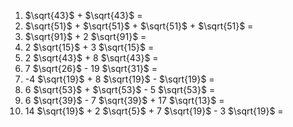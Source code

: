 1. $\sqrt{43}$ + $\sqrt{43}$ =
2. $\sqrt{51}$ + $\sqrt{51}$ + $\sqrt{51}$ + $\sqrt{51}$ =
3. $\sqrt{91}$ + 2 $\sqrt{91}$ =
4. 2 $\sqrt{15}$ + 3 $\sqrt{15}$ =
5. 2 $\sqrt{43}$ + 8 $\sqrt{43}$ =
6. 7 $\sqrt{26}$ - 19 $\sqrt{31}$ =
7. -4 $\sqrt{19}$ + 8 $\sqrt{19}$ - $\sqrt{19}$ = 
8. 6 $\sqrt{53}$ + $\sqrt{53}$ - 5 $\sqrt{53}$ =
9. 6 $\sqrt{39}$ - 7 $\sqrt{39}$ + 17 $\sqrt{13}$ =
10. 14 $\sqrt{19}$  + 2 $\sqrt{5}$  + 7 $\sqrt{19}$  - 3 $\sqrt{19}$  =
